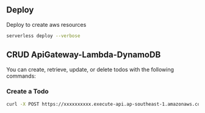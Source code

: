 ## Deploy

Deploy to create aws resources

```bash
serverless deploy --verbose
```

## CRUD ApiGateway-Lambda-DynamoDB

You can create, retrieve, update, or delete todos with the following commands:

### Create a Todo

```bash
curl -X POST https://xxxxxxxxxx.execute-api.ap-southeast-1.amazonaws.com/todos --data '{ "text": "Learn Serverless" }'
```
